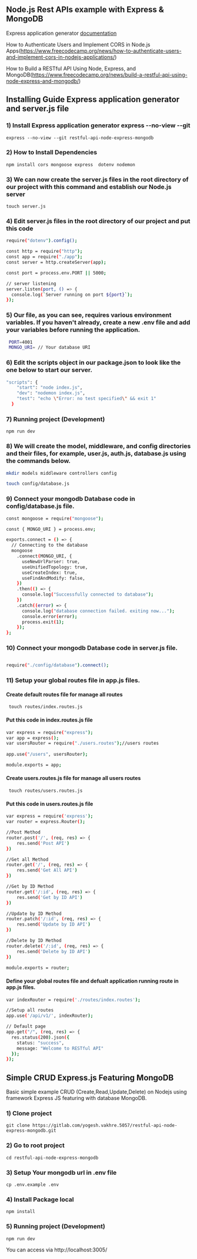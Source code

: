 ## Node.js Rest APIs example with Express &amp; MongoDB

Express application generator [documentation](https://expressjs.com/en/starter/generator.html)

How to Authenticate Users and Implement CORS in Node.js Apps(https://www.freecodecamp.org/news/how-to-authenticate-users-and-implement-cors-in-nodejs-applications/)

How to Build a RESTful API Using Node, Express, and MongoDB(https://www.freecodecamp.org/news/build-a-restful-api-using-node-express-and-mongodb/)

## Installing Guide Express application generator and server.js file

### 1) Install Express application generator express --no-view --git 
`express --no-view --git restful-api-node-express-mongodb`

### 2) How to Install Dependencies
`npm install cors mongoose express  dotenv nodemon`

### 3) We can now create the  server.js files in the root directory of our project with this command and establish our Node.js server
`touch server.js`

### 4) Edit server.js files in the root directory of our project and put this code
```sh
require("dotenv").config();

const http = require("http");
const app = require("./app");
const server = http.createServer(app);

const port = process.env.PORT || 5000;

// server listening 
server.listen(port, () => {
  console.log(`Server running on port ${port}`);
}); 
```
### 5) Our file, as you can see, requires various environment variables. If you haven't already, create a new .env file and add your variables before running the application.
```sh 
 PORT=4001 
 MONGO_URI= // Your database URI
 ```

### 6) Edit the scripts object in our package.json to look like the one below to start our server.
```sh 
"scripts": {
    "start": "node index.js",
    "dev": "nodemon index.js",
    "test": "echo \"Error: no test specified\" && exit 1"
  }
```
### 7) Running project (Development)
`npm run dev`

### 8) We will create the model, middleware, and config directories and their files, for example, user.js, auth.js, database.js using the commands below.

```sh 
mkdir models middleware controllers config

touch config/database.js
```

### 9) Connect your mongodb Database code in config/database.js file.
 
```sh 
const mongoose = require("mongoose");

const { MONGO_URI } = process.env;

exports.connect = () => {
  // Connecting to the database
  mongoose
    .connect(MONGO_URI, {
      useNewUrlParser: true,
      useUnifiedTopology: true,
      useCreateIndex: true,
      useFindAndModify: false,
    })
    .then(() => {
      console.log("Successfully connected to database");
    })
    .catch((error) => {
      console.log("database connection failed. exiting now...");
      console.error(error);
      process.exit(1);
    });
};
```

### 10) Connect your mongodb Database code in server.js  file.

```sh 

require("./config/database").connect();

```

### 11) Setup your global routes file in app.js files.

#### Create default routes file for manage all routes 
` touch routes/index.routes.js`
#### Put this code in index.routes.js file
```sh 
var express = require("express");
var app = express();
var usersRouter = require("./users.routes");//users routes
 
app.use("/users", usersRouter);

module.exports = app;
```
#### Create users.routes.js file for manage all users routes 
` touch routes/users.routes.js`

#### Put this code in users.routes.js file
```sh 
var express = require('express');
var router = express.Router();

//Post Method
router.post('/', (req, res) => {
    res.send('Post API')
})

//Get all Method
router.get('/', (req, res) => {
    res.send('Get All API')
})

//Get by ID Method
router.get('/:id', (req, res) => {
    res.send('Get by ID API')
})

//Update by ID Method
router.patch('/:id', (req, res) => {
    res.send('Update by ID API')
})

//Delete by ID Method
router.delete('/:id', (req, res) => {
    res.send('Delete by ID API')
})

module.exports = router;
```

#### Define your global routes file and defualt application running route in app.js files.
```sh 
var indexRouter = require('./routes/index.routes');

//Setup all routes
app.use('/api/v1/', indexRouter); 

// Default page    
app.get("/", (req, res) => {
  res.status(200).json({
    status: "success",
    message: "Welcome to RESTful API"
  });
});

```

## Simple CRUD Express.js Featuring MongoDB
Basic simple example CRUD (Create,Read,Update,Delete) on Nodejs using framework Express JS featuring  with database MongoDB.

### 1) Clone project
`git clone https://gitlab.com/yogesh.vakhre.5057/restful-api-node-express-mongodb.git`

### 2) Go to root project
`cd restful-api-node-express-mongodb`

### 3) Setup Your mongodb url in .env file
`cp .env.example .env`
 
### 4) Install Package local
`npm install`
 
### 5) Running project (Development)
`npm run dev`

You can access via http://localhost:3005/

